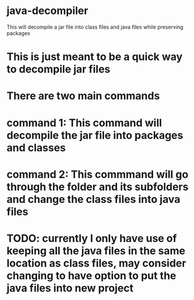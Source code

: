 # java-decompiler
This will decompile a jar file into class files and java files while preserving packages

# This is just meant to be a quick way to decompile jar files

# There are two main commands

# command 1: This command will decompile the jar file into packages and classes

# command 2: This commmand will go through the folder and its subfolders and change the class files into java files


# TODO: currently I only have use of keeping all the java files in the same location as class files, may consider changing to have option to put the java files into new project
